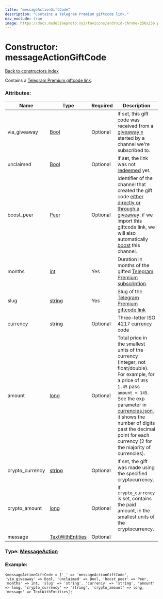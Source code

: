 ```yaml
---
title: "messageActionGiftCode"
description: "Contains a Telegram Premium giftcode link."
nav_exclude: true
image: https://docs.madelineproto.xyz/favicons/android-chrome-256x256.png
---
```

# Constructor: messageActionGiftCode  
[Back to constructors index](/API_docs/constructors/index.html)



Contains a [Telegram Premium giftcode link](https://core.telegram.org/api/links#premium-giftcode-links).

### Attributes:

| Name     |    Type       | Required | Description |
|----------|---------------|----------|-------------|
|via\_giveaway|[Bool](/API_docs/types/Bool.html) | Optional|If set, this gift code was received from a [giveaway »](https://core.telegram.org/api/giveaways) started by a channel we're subscribed to.|
|unclaimed|[Bool](/API_docs/types/Bool.html) | Optional|If set, the link was not [redeemed](https://core.telegram.org/api/links#premium-giftcode-links) yet.|
|boost\_peer|[Peer](/API_docs/types/Peer.html) | Optional|Identifier of the channel that created the gift code [either directly or through a giveaway](https://core.telegram.org/api/giveaways): if we import this giftcode link, we will also automatically [boost](https://core.telegram.org/api/boost) this channel.|
|months|[int](/API_docs/types/int.html) | Yes|Duration in months of the gifted [Telegram Premium subscription](https://core.telegram.org/api/premium).|
|slug|[string](/API_docs/types/string.html) | Yes|Slug of the [Telegram Premium giftcode link](https://core.telegram.org/api/links#premium-giftcode-links)|
|currency|[string](/API_docs/types/string.html) | Optional|Three-letter ISO 4217 [currency](https://core.telegram.org/bots/payments#supported-currencies) code|
|amount|[long](/API_docs/types/long.html) | Optional|Total price in the smallest units of the currency (integer, not float/double). For example, for a price of `US$ 1.45` pass `amount = 145`. See the exp parameter in [currencies.json](https://core.telegram.org/bots/payments/currencies.json), it shows the number of digits past the decimal point for each currency (2 for the majority of currencies).|
|crypto\_currency|[string](/API_docs/types/string.html) | Optional|If set, the gift was made using the specified cryptocurrency.|
|crypto\_amount|[long](/API_docs/types/long.html) | Optional|If `crypto_currency` is set, contains the paid amount, in the smallest units of the cryptocurrency.|
|message|[TextWithEntities](/API_docs/types/TextWithEntities.html) | Optional|



### Type: [MessageAction](/API_docs/types/MessageAction.html)


### Example:

```
$messageActionGiftCode = ['_' => 'messageActionGiftCode', 'via_giveaway' => Bool, 'unclaimed' => Bool, 'boost_peer' => Peer, 'months' => int, 'slug' => 'string', 'currency' => 'string', 'amount' => long, 'crypto_currency' => 'string', 'crypto_amount' => long, 'message' => TextWithEntities];
```  
